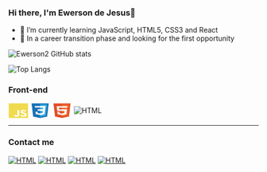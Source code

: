 ### Hi there, I'm Ewerson de Jesus👋


- 🌱 I’m currently learning JavaScript, HTML5, CSS3 and React
- 🤞 In a career transition phase and looking for the first opportunity 

![Ewerson2 GitHub stats](https://github-readme-stats.vercel.app/api?username=Ewerson2&show_icons=true&theme=chartreuse-dark)

![Top Langs](https://github-readme-stats.vercel.app/api/top-langs/?username=anuraghazra&layout=compact&theme=chartreuse-dark)

<h3> Front-end </h3>
<div>
  <img align="center" alt="Js" height="30" width="40" src="https://raw.githubusercontent.com/devicons/devicon/master/icons/javascript/javascript-plain.svg">  
  
  <img align="center" alt="CSS" height="30" width="40" src="https://raw.githubusercontent.com/devicons/devicon/master/icons/css3/css3-original.svg">  

  <img align="center" alt="HTML" height="30" width="40" src="https://raw.githubusercontent.com/devicons/devicon/master/icons/html5/html5-original.svg">
  
  <img align="center" alt="HTML" height="30" width="40" src="https://cdn.jsdelivr.net/gh/devicons/devicon/icons/react/react-original.svg" />

</div>
 
 <hr>
 
 <h3> Contact me </h3>
<div>
  <a href="https://www.linkedin.com/in/ewerson-de-jesus/" target ="_blank"><img align="center" alt="HTML" height="30" width="110" src= "https://img.shields.io/badge/LinkedIn-0077B5?style=for-the-badge&logo=linkedin&logoColor=white"></a>
  <a href="https://www.instagram.com/_ewerson/" target="_blank"><img align="center" alt="HTML" height="30" width="110" src= "https://img.shields.io/badge/Instagram-E4405F?style=for-the-badge&logo=instagram&logoColor=white"></a>
 <a href="https://wa.me/5511945734604" target="_blank"><img align="center" alt="HTML" height="30" width="110" src= "https://img.shields.io/badge/WhatsApp-25D366?style=for-the-badge&logo=whatsapp&logoColor=white"></a>
 <a href="mailto: ewersonda@gmail.com" target="_blank"><img align="center" alt="HTML" height="30" width="110" src= "https://img.shields.io/badge/Gmail-D14836?style=for-the-badge&logo=gmail&logoColor=white"></a>
  </div>
